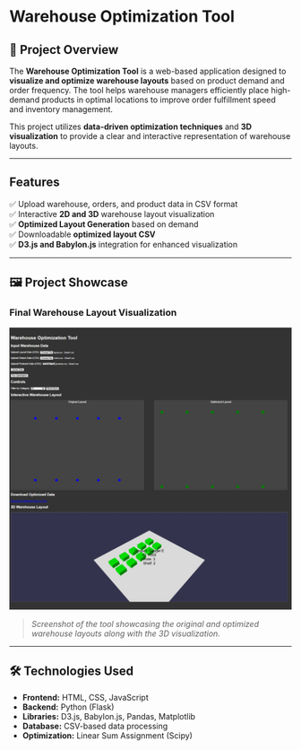 #  Warehouse Optimization Tool

## 📌 Project Overview
The **Warehouse Optimization Tool** is a web-based application designed to **visualize and optimize warehouse layouts** based on product demand and order frequency. The tool helps warehouse managers efficiently place high-demand products in optimal locations to improve order fulfillment speed and inventory management.

This project utilizes **data-driven optimization techniques** and **3D visualization** to provide a clear and interactive representation of warehouse layouts.

---

##  Features
✅ Upload warehouse, orders, and product data in CSV format  
✅ Interactive **2D and 3D** warehouse layout visualization  
✅ **Optimized Layout Generation** based on demand  
✅ Downloadable **optimized layout CSV**  
✅ **D3.js and Babylon.js** integration for enhanced visualization  

---

## 🖼️ Project Showcase
### **Final Warehouse Layout Visualization**
![Warehouse Optimization Tool](WarehouseLayoutV1.jpg)

> *Screenshot of the tool showcasing the original and optimized warehouse layouts along with the 3D visualization.*

---

## 🛠️ Technologies Used
- **Frontend:** HTML, CSS, JavaScript  
- **Backend:** Python (Flask)  
- **Libraries:** D3.js, Babylon.js, Pandas, Matplotlib  
- **Database:** CSV-based data processing  
- **Optimization:** Linear Sum Assignment (Scipy)  


